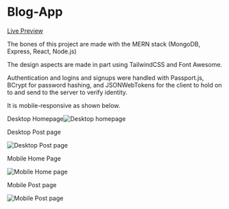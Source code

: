 # Blog-App

[Live Preview](https://tranquil-thicket-14192.herokuapp.com/)

The bones of this project are made with the MERN stack (MongoDB, Express, React, Node.js)

The design aspects are made in part using TailwindCSS and Font Awesome.

Authentication and logins and signups were handled with Passport.js, BCrypt for password hashing, and JSONWebTokens for the client to hold on to and send to the server to verify identity.

It is mobile-responsive as shown below.

Desktop Homepage![Desktop homepage](https://i.imgur.com/lwltNVc.png)

Desktop Post page

![Desktop Post page](https://i.imgur.com/b8WLEoZ.png)

 Mobile Home Page
 
![Mobile Home page](https://i.imgur.com/G3TzIdc.png)

 Mobile Post page
 
![Mobile Post page](https://i.imgur.com/b7fPfc5.png)
